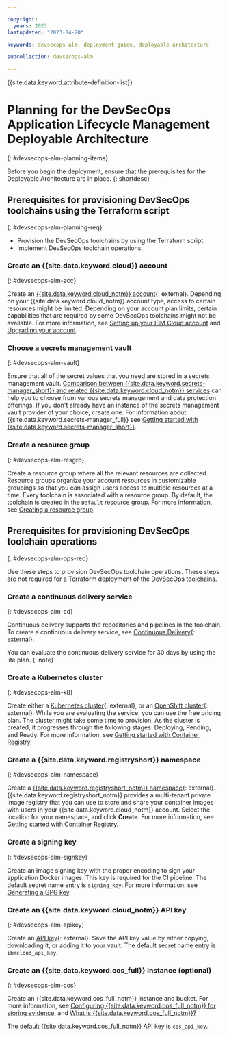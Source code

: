 ```yaml
---

copyright:
  years: 2023
lastupdated: "2023-04-20"

keywords: devsecops-alm, deployment guide, deployable architecture

subcollection: devsecops-alm

---
```


{{site.data.keyword.attribute-definition-list}}

# Planning for the DevSecOps Application Lifecycle Management Deployable Architecture
{: #devsecops-alm-planning-items}

Before you begin the deployment, ensure that the prerequisites for the Deployable Architecture are in place.
{: shortdesc}

## Prerequisites for provisioning DevSecOps toolchains using the Terraform script 
{: #devsecops-alm-planning-req}

* Provision the DevSecOps toolchains by using the Terraform script.
* Implement DevSecOps toolchain operations.

### Create an {{site.data.keyword.cloud}} account
{: #devsecops-alm-acc}

Create an [{{site.data.keyword.cloud_notm}} account](https://cloud.ibm.com/registration){: external}. Depending on your {{site.data.keyword.cloud_notm}} account type, access to certain resources might be limited. Depending on your account plan limits, certain capabilities that are required by some DevSecOps toolchains might not be available. For more information, see [Setting up your IBM Cloud account](/docs/account?topic=account-account-getting-started) and [Upgrading your account](/docs/account?topic=account-upgrading-account).

### Choose a secrets management vault
{: #devsecops-alm-vault}

Ensure that all of the secret values that you need are stored in a secrets management vault. [Comparison between {{site.data.keyword.secrets-manager_short}} and related {{site.data.keyword.cloud_notm}} services](/docs/secrets-manager?topic=secrets-manager-manage-secrets-ibm-cloud) can help you to choose from various secrets management and data protection offerings. If you don't already have an instance of the secrets management vault provider of your choice, create one. For information about {{site.data.keyword.secrets-manager_full}} see [Getting started with {{site.data.keyword.secrets-manager_short}}](https://cloud.ibm.com/docs/secrets-manager?topic=secrets-manager-getting-started).

### Create a resource group
{: #devsecops-alm-resgrp}

Create a resource group where all the relevant resources are collected. Resource groups organize your account resources in customizable groupings so that you can assign users access to multiple resources at a time. Every toolchain is associated with a resource group. By default, the toolchain is created in the `Default` resource group. For more information, see [Creating a resource group](/docs/account?topic=account-rgs&interface=ui#create_rgs).


## Prerequisites for provisioning DevSecOps toolchain operations 
{: #devsecops-alm-ops-req}

Use these steps to provision DevSecOps toolchain operations. These steps are not required for a Terraform deployment of the DevSecOps toolchains.

### Create a continuous delivery service
{: #devsecops-alm-cd}

Continuous delivery supports the repositories and pipelines in the toolchain. To create a continuous delivery service, see [Continuous Delivery](https://cloud.ibm.com/catalog/services/continuous-delivery){: external}.

You can evaluate the continuous delivery service for 30 days by using the lite plan.
{: note}

### Create a Kubernetes cluster
{: #devsecops-alm-k8}

Create either a [Kubernetes cluster](https://cloud.ibm.com/kubernetes/catalog/cluster/create){: external}, or an [OpenShift cluster](https://cloud.ibm.com/kubernetes/catalog/create?platformType=openshift){: external}. While you are evaluating the service, you can use the free pricing plan. The cluster might take some time to provision. As the cluster is created, it progresses through the following stages: Deploying, Pending, and Ready. For more information, see [Getting started with Container Registry](/docs/Registry?topic=Registry-getting-started).

### Create a {{site.data.keyword.registryshort}} namespace
{: #devsecops-alm-namespace}

Create a [{{site.data.keyword.registryshort_notm}} namespace](https://cloud.ibm.com/registry/namespaces){: external}. {{site.data.keyword.registryshort_notm}} provides a multi-tenant private image registry that you can use to store and share your container images with users in your {{site.data.keyword.cloud_notm}} account. Select the location for your namespace, and click **Create**. For more information, see [Getting started with Container Registry](/docs/Registry?topic=Registry-getting-started).

### Create a signing key
{: #devsecops-alm-signkey}

Create an image signing key with the proper encoding to sign your application Docker images. This key is required for the CI pipeline. The default secret name entry is `signing_key`. For more information, see [Generating a GPG key](/docs/devsecops?topic=devsecops-devsecops-image-signing).

### Create an {{site.data.keyword.cloud_notm}} API key
{: #devsecops-alm-apikey}

Create an [API key](https://cloud.ibm.com/iam/apikeys){: external}. Save the API key value by either copying, downloading it, or adding it to your vault. The default secret name entry is `ibmcloud_api_key`.

### Create an {{site.data.keyword.cos_full}} instance (optional)
{: #devsecops-alm-cos}

Create an {{site.data.keyword.cos_full_notm}} instance and bucket. For more information, see [Configuring {{site.data.keyword.cos_full_notm}} for storing evidence](/docs/devsecops?topic=devsecops-cd-devsecops-cos-config), and [What is {{site.data.keyword.cos_full_notm}}?](/docs/cloud-object-storage?topic=cloud-object-storage-about-cloud-object-storage) 

The default {{site.data.keyword.cos_full_notm}} API key is `cos_api_key`.
